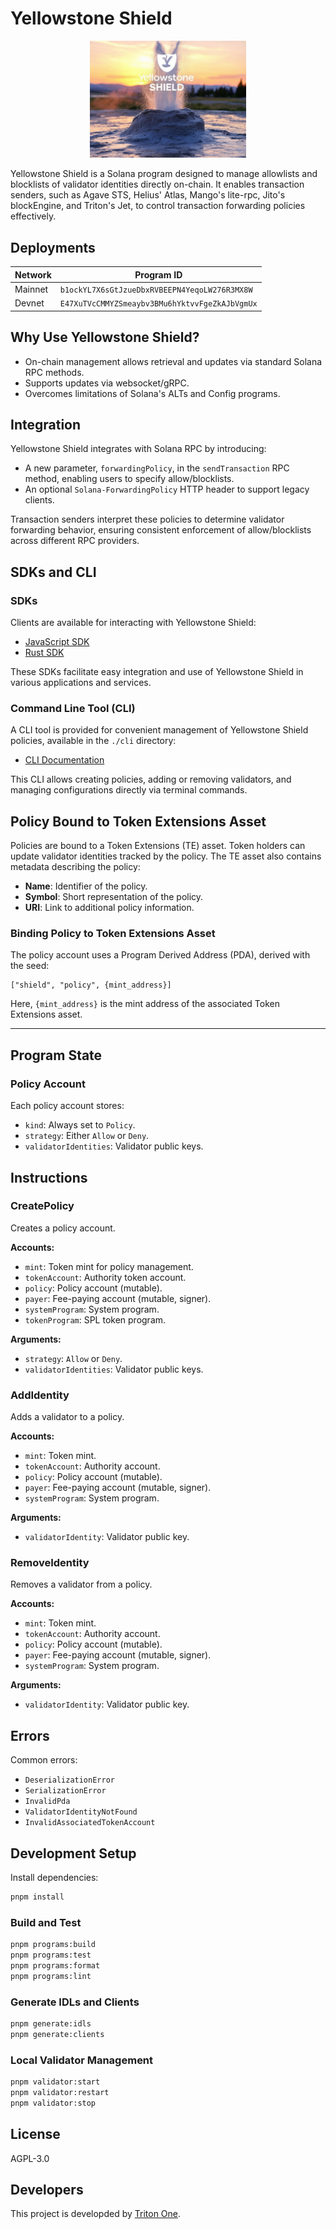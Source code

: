 # Yellowstone Shield

<p align="center">
  <img src="yellowstone-shield.jpg" alt="Yellowstone Shield" style="max-width: 250px;">
</p>

Yellowstone Shield is a Solana program designed to manage allowlists and blocklists of validator identities directly on-chain. It enables transaction senders, such as Agave STS, Helius' Atlas, Mango's lite-rpc, Jito's blockEngine, and Triton's Jet, to control transaction forwarding policies effectively.

## Deployments

| Network | Program ID                                     |
| ------- | ---------------------------------------------- |
| Mainnet | `b1ockYL7X6sGtJzueDbxRVBEEPN4YeqoLW276R3MX8W`  |
| Devnet  | `E47XuTVcCMMYZSmeaybv3BMu6hYktvvFgeZkAJbVgmUx` |

## Why Use Yellowstone Shield?

- On-chain management allows retrieval and updates via standard Solana RPC methods.
- Supports updates via websocket/gRPC.
- Overcomes limitations of Solana's ALTs and Config programs.

## Integration

Yellowstone Shield integrates with Solana RPC by introducing:

- A new parameter, `forwardingPolicy`, in the `sendTransaction` RPC method, enabling users to specify allow/blocklists.
- An optional `Solana-ForwardingPolicy` HTTP header to support legacy clients.

Transaction senders interpret these policies to determine validator forwarding behavior, ensuring consistent enforcement of allow/blocklists across different RPC providers.

## SDKs and CLI

### SDKs

Clients are available for interacting with Yellowstone Shield:

- [JavaScript SDK](./clients/js)
- [Rust SDK](./clients/rust)

These SDKs facilitate easy integration and use of Yellowstone Shield in various applications and services.

### Command Line Tool (CLI)

A CLI tool is provided for convenient management of Yellowstone Shield policies, available in the `./cli` directory:

- [CLI Documentation](./cli/README.md)

This CLI allows creating policies, adding or removing validators, and managing configurations directly via terminal commands.

## Policy Bound to Token Extensions Asset

Policies are bound to a Token Extensions (TE) asset. Token holders can update validator identities tracked by the policy. The TE asset also contains metadata describing the policy:

- **Name**: Identifier of the policy.
- **Symbol**: Short representation of the policy.
- **URI**: Link to additional policy information.

### Binding Policy to Token Extensions Asset

The policy account uses a Program Derived Address (PDA), derived with the seed:

```
["shield", "policy", {mint_address}]
```

Here, `{mint_address}` is the mint address of the associated Token Extensions asset.

---

## Program State

### Policy Account

Each policy account stores:

- `kind`: Always set to `Policy`.
- `strategy`: Either `Allow` or `Deny`.
- `validatorIdentities`: Validator public keys.

## Instructions

### CreatePolicy

Creates a policy account.

**Accounts:**

- `mint`: Token mint for policy management.
- `tokenAccount`: Authority token account.
- `policy`: Policy account (mutable).
- `payer`: Fee-paying account (mutable, signer).
- `systemProgram`: System program.
- `tokenProgram`: SPL token program.

**Arguments:**

- `strategy`: `Allow` or `Deny`.
- `validatorIdentities`: Validator public keys.

### AddIdentity

Adds a validator to a policy.

**Accounts:**

- `mint`: Token mint.
- `tokenAccount`: Authority account.
- `policy`: Policy account (mutable).
- `payer`: Fee-paying account (mutable, signer).
- `systemProgram`: System program.

**Arguments:**

- `validatorIdentity`: Validator public key.

### RemoveIdentity

Removes a validator from a policy.

**Accounts:**

- `mint`: Token mint.
- `tokenAccount`: Authority account.
- `policy`: Policy account (mutable).
- `payer`: Fee-paying account (mutable, signer).
- `systemProgram`: System program.

**Arguments:**

- `validatorIdentity`: Validator public key.

## Errors

Common errors:

- `DeserializationError`
- `SerializationError`
- `InvalidPda`
- `ValidatorIdentityNotFound`
- `InvalidAssociatedTokenAccount`

## Development Setup

Install dependencies:

```sh
pnpm install
```

### Build and Test

```sh
pnpm programs:build
pnpm programs:test
pnpm programs:format
pnpm programs:lint
```

### Generate IDLs and Clients

```sh
pnpm generate:idls
pnpm generate:clients
```

### Local Validator Management

```sh
pnpm validator:start
pnpm validator:restart
pnpm validator:stop
```

## License

AGPL-3.0

## Developers

This project is developded by [Triton One](https://triton.one/).
